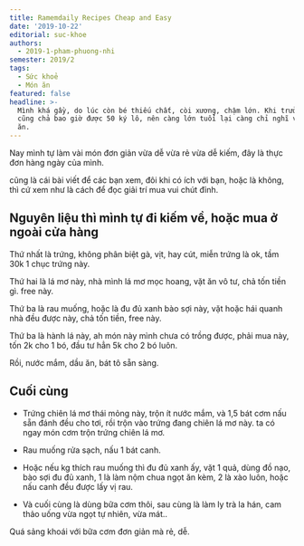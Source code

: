 ```yaml
---
title: Ramemdaily Recipes Cheap and Easy
date: '2019-10-22'
editorial: suc-khoe
authors:
  - 2019-1-pham-phuong-nhi
semester: 2019/2
tags:
  - Sức khoẻ
  - Món ăn
featured: false
headline: >-
  Mình khá gầy, do lúc còn bé thiếu chất, còi xương, chậm lớn. Khi trưởng thành
  cũng chả bao giờ được 50 ký lô, nên càng lớn tuổi lại càng chỉ nghĩ về mấy món
  ăn.
---
```

Nay mình tự làm vài món đơn giản vừa dễ vừa rẻ vừa dễ kiếm, đây là thực đơn hàng ngày của mình.

cũng là cái bài viết để các bạn xem, đôi khi có ích với bạn, hoặc là không, thì cứ xem như là cách để đọc giải trí mua vui chút đỉnh.

## Nguyên liệu thì mình tự đi kiếm về, hoặc mua ở ngoài cửa hàng

Thứ nhất là trứng, không phân biệt gà, vịt, hay cút, miễn trứng là ok, tầm 30k 1 chục trứng này.

Thứ hai là lá mơ này, nhà mình lá mơ mọc hoang, vặt ăn vô tư, chả tốn tiền gì. free này.

Thứ ba là rau muống, hoặc là đu đủ xanh bào sợi này, vặt hoặc hái quanh nhà đều được này, chả tốn tiền, free này.

Thứ ba là hành lá này, ah món này mình chưa có trồng được, phải mua này, tốn 2k cho 1 bó, đầu tư hẳn 5k cho 2 bó luôn.

Rồi, nước mắm, dầu ăn, bát tô sẵn sàng.

## Cuối cùng

- Trứng chiên lá mơ thái mỏng này, trộn ít nước mắm, và 1,5 bát cơm nấu sẵn đánh đều cho tơi, rồi trộn vào trứng đang chiên lá mơ này. ta có ngay món cơm trộn trứng chiên lá mơ.

- Rau muống rửa sạch, nấu 1 bát canh.

- Hoặc nếu kg thích rau muống thì đu đủ xanh ấy, vặt 1 quả, dùng đồ nạo, bào sợi đu đủ xanh, 1 là làm nộm chua ngọt ăn kèm, 2 là xào luôn, hoặc nấu canh đều được lấy vị rau.

- Và cuối cùng là dùng bữa cơm thôi, sau cùng là làm ly trà la hán, cam thảo uống vừa ngọt tự nhiên, vừa mát..

Quá sảng khoái với bữa cơm đơn giản mà rẻ, dễ.
